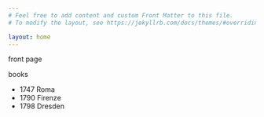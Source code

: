 ```yaml
---
# Feel free to add content and custom Front Matter to this file.
# To modify the layout, see https://jekyllrb.com/docs/themes/#overriding-theme-defaults

layout: home
---
```


front page

books

* 1747 Roma
* 1790 Firenze
* 1798 Dresden

